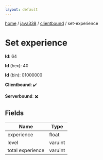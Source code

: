 ```yaml
---
layout: default
---
```


[home](/)  /  [java338](/protocol/java338)  /  [clientbound](/protocol/java338/clientbound)  /  set-experience

# Set experience

**Id**: 64

**Id** (hex): 40

**Id** (bin): 01000000

**Clientbound**: ✔️

**Serverbound**: ✖️

## Fields

Name | Type
---|---
experience | float
level | varuint
total experience | varuint
